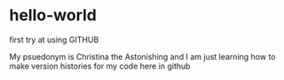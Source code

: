 # hello-world
first try at using GITHUB

My psuedonym is Christina the Astonishing and I am just learning how to make version histories for my code here in github

